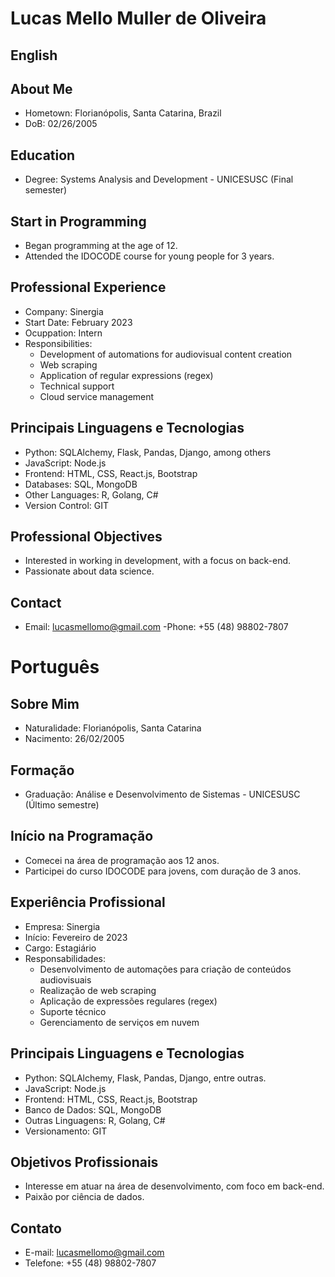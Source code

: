 # Lucas Mello Muller de Oliveira
## English
## About Me
- Hometown: Florianópolis, Santa Catarina, Brazil
- DoB: 02/26/2005

## Education
- Degree: Systems Analysis and Development - UNICESUSC (Final semester)

## Start in Programming

- Began programming at the age of 12.
- Attended the IDOCODE course for young people for 3 years.

## Professional Experience
- Company: Sinergia
- Start Date: February 2023
- Ocuppation: Intern 
- Responsibilities:
    - Development of automations for audiovisual content creation
    - Web scraping
    - Application of regular expressions (regex)
    - Technical support
    - Cloud service management

## Principais Linguagens e Tecnologias
- Python: SQLAlchemy, Flask, Pandas, Django, among others
- JavaScript: Node.js
- Frontend: HTML, CSS, React.js, Bootstrap
- Databases: SQL, MongoDB
- Other Languages: R, Golang, C#
- Version Control: GIT

## Professional Objectives
- Interested in working in development, with a focus on back-end.
- Passionate about data science.

## Contact
- Email: lucasmellomo@gmail.com
-Phone: +55 (48) 98802-7807


# Português
## Sobre Mim
- Naturalidade: Florianópolis, Santa Catarina
- Nacimento: 26/02/2005

## Formação
- Graduação: Análise e Desenvolvimento de Sistemas - UNICESUSC (Último semestre)

## Início na Programação

- Comecei na área de programação aos 12 anos.
- Participei do curso IDOCODE para jovens, com duração de 3 anos.

## Experiência Profissional
- Empresa: Sinergia
- Início: Fevereiro de 2023
- Cargo: Estagiário 
- Responsabilidades:
    - Desenvolvimento de automações para criação de conteúdos audiovisuais
    - Realização de web scraping
    - Aplicação de expressões regulares (regex)
    - Suporte técnico
    - Gerenciamento de serviços em nuvem

## Principais Linguagens e Tecnologias
- Python: SQLAlchemy, Flask, Pandas, Django, entre outras.
- JavaScript: Node.js
- Frontend: HTML, CSS, React.js, Bootstrap
- Banco de Dados: SQL, MongoDB
- Outras Linguagens: R, Golang, C#
- Versionamento: GIT

## Objetivos Profissionais
- Interesse em atuar na área de desenvolvimento, com foco em back-end.
- Paixão por ciência de dados.

## Contato
- E-mail: lucasmellomo@gmail.com
- Telefone: +55 (48) 98802-7807